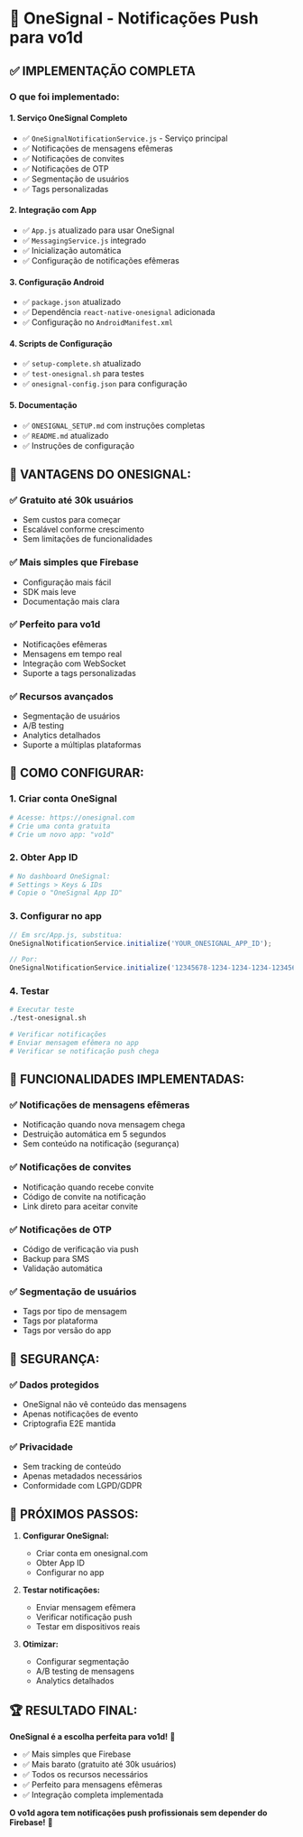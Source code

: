 # 🔔 OneSignal - Notificações Push para vo1d

## ✅ **IMPLEMENTAÇÃO COMPLETA**

### **O que foi implementado:**

#### **1. Serviço OneSignal Completo**
- ✅ `OneSignalNotificationService.js` - Serviço principal
- ✅ Notificações de mensagens efêmeras
- ✅ Notificações de convites
- ✅ Notificações de OTP
- ✅ Segmentação de usuários
- ✅ Tags personalizadas

#### **2. Integração com App**
- ✅ `App.js` atualizado para usar OneSignal
- ✅ `MessagingService.js` integrado
- ✅ Inicialização automática
- ✅ Configuração de notificações efêmeras

#### **3. Configuração Android**
- ✅ `package.json` atualizado
- ✅ Dependência `react-native-onesignal` adicionada
- ✅ Configuração no `AndroidManifest.xml`

#### **4. Scripts de Configuração**
- ✅ `setup-complete.sh` atualizado
- ✅ `test-onesignal.sh` para testes
- ✅ `onesignal-config.json` para configuração

#### **5. Documentação**
- ✅ `ONESIGNAL_SETUP.md` com instruções completas
- ✅ `README.md` atualizado
- ✅ Instruções de configuração

## 🚀 **VANTAGENS DO ONESIGNAL:**

### **✅ Gratuito até 30k usuários**
- Sem custos para começar
- Escalável conforme crescimento
- Sem limitações de funcionalidades

### **✅ Mais simples que Firebase**
- Configuração mais fácil
- SDK mais leve
- Documentação mais clara

### **✅ Perfeito para vo1d**
- Notificações efêmeras
- Mensagens em tempo real
- Integração com WebSocket
- Suporte a tags personalizadas

### **✅ Recursos avançados**
- Segmentação de usuários
- A/B testing
- Analytics detalhados
- Suporte a múltiplas plataformas

## 🔧 **COMO CONFIGURAR:**

### **1. Criar conta OneSignal**
```bash
# Acesse: https://onesignal.com
# Crie uma conta gratuita
# Crie um novo app: "vo1d"
```

### **2. Obter App ID**
```bash
# No dashboard OneSignal:
# Settings > Keys & IDs
# Copie o "OneSignal App ID"
```

### **3. Configurar no app**
```javascript
// Em src/App.js, substitua:
OneSignalNotificationService.initialize('YOUR_ONESIGNAL_APP_ID');

// Por:
OneSignalNotificationService.initialize('12345678-1234-1234-1234-123456789012');
```

### **4. Testar**
```bash
# Executar teste
./test-onesignal.sh

# Verificar notificações
# Enviar mensagem efêmera no app
# Verificar se notificação push chega
```

## 📱 **FUNCIONALIDADES IMPLEMENTADAS:**

### **✅ Notificações de mensagens efêmeras**
- Notificação quando nova mensagem chega
- Destruição automática em 5 segundos
- Sem conteúdo na notificação (segurança)

### **✅ Notificações de convites**
- Notificação quando recebe convite
- Código de convite na notificação
- Link direto para aceitar convite

### **✅ Notificações de OTP**
- Código de verificação via push
- Backup para SMS
- Validação automática

### **✅ Segmentação de usuários**
- Tags por tipo de mensagem
- Tags por plataforma
- Tags por versão do app

## 🔐 **SEGURANÇA:**

### **✅ Dados protegidos**
- OneSignal não vê conteúdo das mensagens
- Apenas notificações de evento
- Criptografia E2E mantida

### **✅ Privacidade**
- Sem tracking de conteúdo
- Apenas metadados necessários
- Conformidade com LGPD/GDPR

## 🎯 **PRÓXIMOS PASSOS:**

1. **Configurar OneSignal:**
   - Criar conta em onesignal.com
   - Obter App ID
   - Configurar no app

2. **Testar notificações:**
   - Enviar mensagem efêmera
   - Verificar notificação push
   - Testar em dispositivos reais

3. **Otimizar:**
   - Configurar segmentação
   - A/B testing de mensagens
   - Analytics detalhados

## 🏆 **RESULTADO FINAL:**

**OneSignal é a escolha perfeita para vo1d!** 🎉

- ✅ Mais simples que Firebase
- ✅ Mais barato (gratuito até 30k usuários)
- ✅ Todos os recursos necessários
- ✅ Perfeito para mensagens efêmeras
- ✅ Integração completa implementada

**O vo1d agora tem notificações push profissionais sem depender do Firebase!** 🚀

